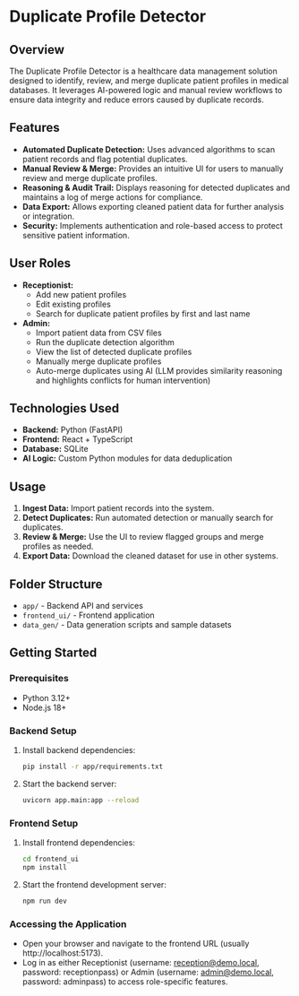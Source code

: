 # Duplicate Profile Detector

## Overview
The Duplicate Profile Detector is a healthcare data management solution designed to identify, review, and merge duplicate patient profiles in medical databases. It leverages AI-powered logic and manual review workflows to ensure data integrity and reduce errors caused by duplicate records.

## Features
- **Automated Duplicate Detection:** Uses advanced algorithms to scan patient records and flag potential duplicates.
- **Manual Review & Merge:** Provides an intuitive UI for users to manually review and merge duplicate profiles.
- **Reasoning & Audit Trail:** Displays reasoning for detected duplicates and maintains a log of merge actions for compliance.
- **Data Export:** Allows exporting cleaned patient data for further analysis or integration.
- **Security:** Implements authentication and role-based access to protect sensitive patient information.

## User Roles
- **Receptionist:**
  - Add new patient profiles
  - Edit existing profiles
  - Search for duplicate patient profiles by first and last name
- **Admin:**
  - Import patient data from CSV files
  - Run the duplicate detection algorithm
  - View the list of detected duplicate profiles
  - Manually merge duplicate profiles
  - Auto-merge duplicates using AI (LLM provides similarity reasoning and highlights conflicts for human intervention)

## Technologies Used
- **Backend:** Python (FastAPI)
- **Frontend:** React + TypeScript
- **Database:** SQLite
- **AI Logic:** Custom Python modules for data deduplication

## Usage
1. **Ingest Data:** Import patient records into the system.
2. **Detect Duplicates:** Run automated detection or manually search for duplicates.
3. **Review & Merge:** Use the UI to review flagged groups and merge profiles as needed.
4. **Export Data:** Download the cleaned dataset for use in other systems.

## Folder Structure
- `app/` - Backend API and services
- `frontend_ui/` - Frontend application
- `data_gen/` - Data generation scripts and sample datasets

## Getting Started

### Prerequisites
- Python 3.12+
- Node.js 18+

### Backend Setup
1. Install backend dependencies:
   ```bash
   pip install -r app/requirements.txt
   ```
2. Start the backend server:
   ```bash
   uvicorn app.main:app --reload
   ```

### Frontend Setup
1. Install frontend dependencies:
   ```bash
   cd frontend_ui
   npm install
   ```
2. Start the frontend development server:
   ```bash
   npm run dev
   ```

### Accessing the Application
- Open your browser and navigate to the frontend URL (usually http://localhost:5173).
- Log in as either Receptionist (username: reception@demo.local, password: receptionpass) or Admin (username: admin@demo.local, password: adminpass) to access role-specific features.

